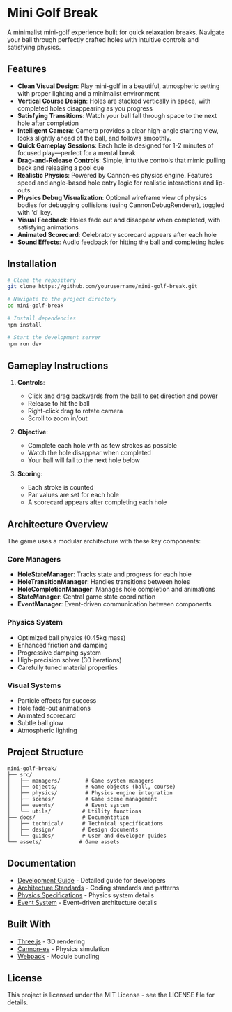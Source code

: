 # Mini Golf Break

A minimalist mini-golf experience built for quick relaxation breaks. Navigate your ball through perfectly crafted holes with intuitive controls and satisfying physics.

## Features
- **Clean Visual Design**: Play mini-golf in a beautiful, atmospheric setting with proper lighting and a minimalist environment
- **Vertical Course Design**: Holes are stacked vertically in space, with completed holes disappearing as you progress
- **Satisfying Transitions**: Watch your ball fall through space to the next hole after completion
- **Intelligent Camera**: Camera provides a clear high-angle starting view, looks slightly ahead of the ball, and follows smoothly.
- **Quick Gameplay Sessions**: Each hole is designed for 1-2 minutes of focused play—perfect for a mental break
- **Drag-and-Release Controls**: Simple, intuitive controls that mimic pulling back and releasing a pool cue
- **Realistic Physics**: Powered by Cannon-es physics engine. Features speed and angle-based hole entry logic for realistic interactions and lip-outs.
- **Physics Debug Visualization**: Optional wireframe view of physics bodies for debugging collisions (using CannonDebugRenderer), toggled with 'd' key.
- **Visual Feedback**: Holes fade out and disappear when completed, with satisfying animations
- **Animated Scorecard**: Celebratory scorecard appears after each hole
- **Sound Effects**: Audio feedback for hitting the ball and completing holes

## Installation

```bash
# Clone the repository
git clone https://github.com/yourusername/mini-golf-break.git

# Navigate to the project directory
cd mini-golf-break

# Install dependencies
npm install

# Start the development server
npm run dev
```

## Gameplay Instructions

1. **Controls**: 
   - Click and drag backwards from the ball to set direction and power
   - Release to hit the ball
   - Right-click drag to rotate camera
   - Scroll to zoom in/out

2. **Objective**: 
   - Complete each hole with as few strokes as possible
   - Watch the hole disappear when completed
   - Your ball will fall to the next hole below

3. **Scoring**:
   - Each stroke is counted
   - Par values are set for each hole
   - A scorecard appears after completing each hole

## Architecture Overview

The game uses a modular architecture with these key components:

### Core Managers
- **HoleStateManager**: Tracks state and progress for each hole
- **HoleTransitionManager**: Handles transitions between holes
- **HoleCompletionManager**: Manages hole completion and animations
- **StateManager**: Central game state coordination
- **EventManager**: Event-driven communication between components

### Physics System
- Optimized ball physics (0.45kg mass)
- Enhanced friction and damping
- Progressive damping system
- High-precision solver (30 iterations)
- Carefully tuned material properties

### Visual Systems
- Particle effects for success
- Hole fade-out animations
- Animated scorecard
- Subtle ball glow
- Atmospheric lighting

## Project Structure

```
mini-golf-break/
├── src/
│   ├── managers/        # Game system managers
│   ├── objects/         # Game objects (ball, course)
│   ├── physics/         # Physics engine integration
│   ├── scenes/          # Game scene management
│   ├── events/          # Event system
│   └── utils/          # Utility functions
├── docs/               # Documentation
│   ├── technical/      # Technical specifications
│   ├── design/         # Design documents
│   └── guides/         # User and developer guides
└── assets/            # Game assets
```

## Documentation

- [Development Guide](docs/guides/development-guide.md) - Detailed guide for developers
- [Architecture Standards](docs/technical/architecture-standards.md) - Coding standards and patterns
- [Physics Specifications](docs/technical/physics-specs.md) - Physics system details
- [Event System](docs/technical/event-system.md) - Event-driven architecture details

## Built With
- [Three.js](https://threejs.org/) - 3D rendering
- [Cannon-es](https://github.com/pmndrs/cannon-es) - Physics simulation
- [Webpack](https://webpack.js.org/) - Module bundling

## License

This project is licensed under the MIT License - see the LICENSE file for details.